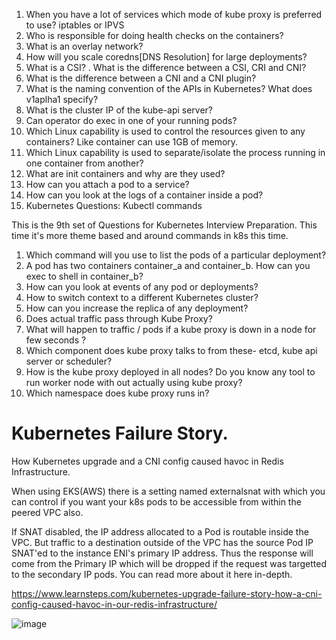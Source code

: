 1. When you have a lot of services which mode of kube proxy is preferred to use? iptables or IPVS
2. Who is responsible for doing health checks on the containers?
3. What is an overlay network?
4. How will you scale coredns[DNS Resolution] for large deployments?
5. What is a CSI?
. What is the difference between a CSI, CRI and CNI?
2. What is the difference between a CNI and a CNI plugin?
3. What is the naming convention of the APIs in Kubernetes? What does v1aplha1 specify?
4. What is the cluster IP of the kube-api server?
5. Can operator do exec in one of your running pods?
6.  Which Linux capability is used to control the resources given to any containers? Like container can use 1GB of memory.
2. Which Linux capability is used to separate/isolate the process running in one container from another?
3. What are init containers and why are they used?
4. How can you attach a pod to a service?
5. How can you look at the logs of a container inside a pod?
6. Kubernetes Questions: Kubectl commands

This is the 9th set of Questions for Kubernetes Interview Preparation. This time it's more theme based and around commands in k8s this time.

1. Which command will you use to list the pods of a particular deployment?
2. A pod has two containers container_a and container_b. How can you exec to shell in container_b?
3. How can you look at events of any pod or deployments?
4. How to switch context to a different Kubernetes cluster?
5. How can you increase the replica of any deployment?
6. Does actual traffic pass through Kube Proxy?
2. What will happen to traffic / pods if a kube proxy is down in a node for few seconds ?
3. Which component does kube proxy talks to from these- etcd, kube api server or scheduler?
4. How is the kube proxy deployed in all nodes? Do you know any tool to run worker node with out actually using kube proxy?
5. Which namespace does kube proxy runs in?



# Kubernetes Failure Story.

How Kubernetes upgrade and a CNI config caused havoc in Redis Infrastructure.

When using EKS(AWS) there is a setting named externalsnat with which you can control if you want your k8s pods to be accessible from within the peered VPC also.

If SNAT disabled, the IP address allocated to a Pod is routable inside the VPC. But traffic to a destination outside of the VPC has the source Pod IP SNAT'ed to the instance ENI's primary IP address. Thus the response will come from the Primary IP which will be dropped if the request was targetted to the secondary IP pods. You can read more about it here in-depth.

https://www.learnsteps.com/kubernetes-upgrade-failure-story-how-a-cni-config-caused-havoc-in-our-redis-infrastructure/ 

![image](https://github.com/himanshugiripunje/Theory-notes/assets/99471014/e67a6d5c-4045-433f-8912-762606b48c35)
